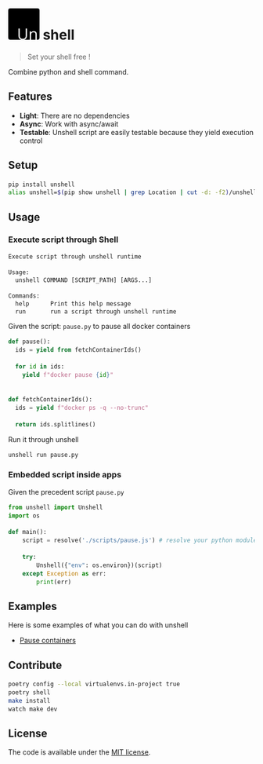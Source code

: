 # ![un](./unshell.png) shell

> Set your shell free !

Combine python and shell command.


## Features

* **Light**: There are no dependencies
* **Async**: Work with async/await
* **Testable**: Unshell script are easily testable because they yield execution control


## Setup

```sh
pip install unshell
alias unshell=$(pip show unshell | grep Location | cut -d: -f2)/unshell/cli.py
```


## Usage

### Execute script through Shell
```
Execute script through unshell runtime

Usage:
  unshell COMMAND [SCRIPT_PATH] [ARGS...]

Commands:
  help      Print this help message
  run       run a script through unshell runtime
```

Given the script: `pause.py` to pause all docker containers
```py
def pause():
  ids = yield from fetchContainerIds()

  for id in ids:
    yield f"docker pause {id}"


def fetchContainerIds():
  ids = yield f"docker ps -q --no-trunc"

  return ids.splitlines()
```

Run it through unshell
```sh
unshell run pause.py
```


### Embedded script inside apps
Given the precedent script `pause.py`
```py
from unshell import Unshell
import os

def main():
    script = resolve('./scripts/pause.js') # resolve your python module
    
    try:
        Unshell({"env": os.environ})(script)
    except Exception as err:
        print(err)

```


## Examples
Here is some examples of what you can do with unshell
- [Pause containers](examples/pause-resume-container)

## Contribute
```sh
poetry config --local virtualenvs.in-project true
poetry shell
make install
watch make dev
```

## License

The code is available under the [MIT license](LICENSE.md).
